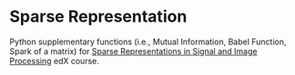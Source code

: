 # Sparse Representation

Python supplementary functions (i.e., Mutual Information, Babel Function, Spark
of a matrix) for [Sparse Representations in Signal and Image Processing](
https://courses.edx.org/courses/course-v1:IsraelX+236862.1x+3T2019/course/)
edX course.

